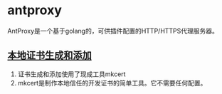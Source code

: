 # antproxy
AntProxy是一个基于golang的，可供插件配置的HTTP/HTTPS代理服务器。

## [本地证书生成和添加](https://github.com/FiloSottile/mkcert)
1. 证书生成和添加使用了现成工具mkcert
2. mkcert是制作本地信任的开发证书的简单工具。它不需要任何配置。



